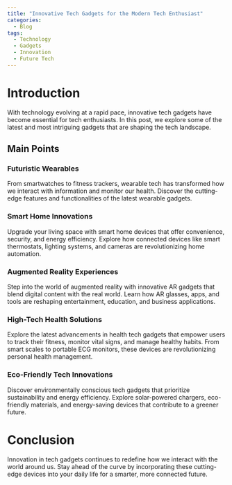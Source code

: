 ```yaml
---
title: "Innovative Tech Gadgets for the Modern Tech Enthusiast"
categories:
  - Blog
tags:
  - Technology
  - Gadgets
  - Innovation
  - Future Tech
---
```


# Introduction
With technology evolving at a rapid pace, innovative tech gadgets have become essential for tech enthusiasts. In this post, we explore some of the latest and most intriguing gadgets that are shaping the tech landscape.

## Main Points
### Futuristic Wearables
From smartwatches to fitness trackers, wearable tech has transformed how we interact with information and monitor our health. Discover the cutting-edge features and functionalities of the latest wearable gadgets.

### Smart Home Innovations
Upgrade your living space with smart home devices that offer convenience, security, and energy efficiency. Explore how connected devices like smart thermostats, lighting systems, and cameras are revolutionizing home automation.

### Augmented Reality Experiences
Step into the world of augmented reality with innovative AR gadgets that blend digital content with the real world. Learn how AR glasses, apps, and tools are reshaping entertainment, education, and business applications.

### High-Tech Health Solutions
Explore the latest advancements in health tech gadgets that empower users to track their fitness, monitor vital signs, and manage healthy habits. From smart scales to portable ECG monitors, these devices are revolutionizing personal health management.

### Eco-Friendly Tech Innovations
Discover environmentally conscious tech gadgets that prioritize sustainability and energy efficiency. Explore solar-powered chargers, eco-friendly materials, and energy-saving devices that contribute to a greener future.

# Conclusion
Innovation in tech gadgets continues to redefine how we interact with the world around us. Stay ahead of the curve by incorporating these cutting-edge devices into your daily life for a smarter, more connected future.